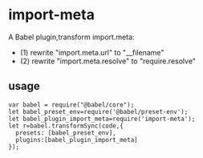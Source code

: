 # import-meta
A Babel plugin,transform import.meta:

 - (1) rewrite "import.meta.url" to "__filename"
 - (2) rewrite "import.meta.resolve" to "require.resolve"


## usage

```
var babel = require("@babel/core");
let babel_preset_env=require('@babel/preset-env');
let babel_plugin_import_meta=require('import-meta');
let r=babel.transformSync(code,{
  presets: [babel_preset_env],
  plugins:[babel_plugin_import_meta]
});
```